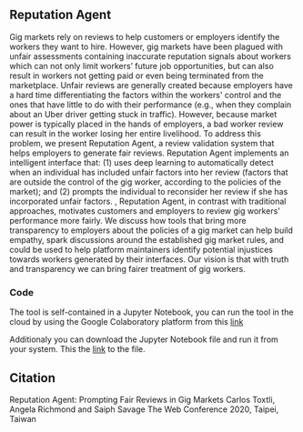 ## Reputation Agent

Gig markets rely on reviews to help customers or employers identify the workers they want to hire.  However, gig markets have been plagued with unfair assessments containing inaccurate reputation signals about workers which can not only limit workers’ future job opportunities, but can also result in workers not getting paid or even being terminated from the marketplace. Unfair reviews are generally created because employers have a hard time differentiating the factors within the workers' control and the ones that have little to do with their performance (e.g., when they complain about an Uber driver getting stuck in traffic). However, because market power is typically placed in the hands of employers, a bad worker review can result in the worker losing her entire livelihood. To address this problem, we present Reputation Agent, a review validation system that helps employers to generate fair reviews. Reputation Agent implements an intelligent interface that: (1) uses deep learning to automatically detect when an individual has included unfair factors into her review (factors that are outside the control of the gig worker, according to the policies of the market); and (2) prompts the individual to reconsider her review if she has incorporated unfair factors. , Reputation Agent, in contrast with traditional approaches, motivates customers and employers to review gig workers' performance more fairly. We discuss how tools that bring more transparency to employers about the policies of a gig market can help build empathy, spark discussions around the established gig market rules, and could be used to help platform maintainers identify potential injustices towards workers generated by their interfaces. Our vision is that with truth and transparency we can bring fairer treatment of gig workers.

### Code

The tool is self-contained in a Jupyter Notebook, you can run the tool in the cloud by using the Google Colaboratory platform from this [link](https://colab.research.google.com/drive/1K42C6GyWgTr63yoCMkpWro76Kp8KarVB)

Additionaly you can download the Jupyter Notebook file and run it from your system. This the [link](http://hcilab.ml/reputationagent/ReputationAgent.ipynb) to the file.

## Citation

Reputation Agent: Prompting Fair Reviews in Gig Markets
Carlos Toxtli, Angela Richmond and Saiph Savage
The Web Conference 2020, Taipei, Taiwan
